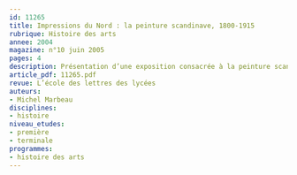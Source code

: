 ```yaml
---
id: 11265
title: Impressions du Nord : la peinture scandinave, 1800-1915
rubrique: Histoire des arts
annee: 2004
magazine: n°10 juin 2005
pages: 4
description: Présentation d’une exposition consacrée à la peinture scandinave.
article_pdf: 11265.pdf
revue: L’école des lettres des lycées
auteurs:
- Michel Marbeau
disciplines:
- histoire
niveau_etudes:
- première
- terminale
programmes:
- histoire des arts
---
```

